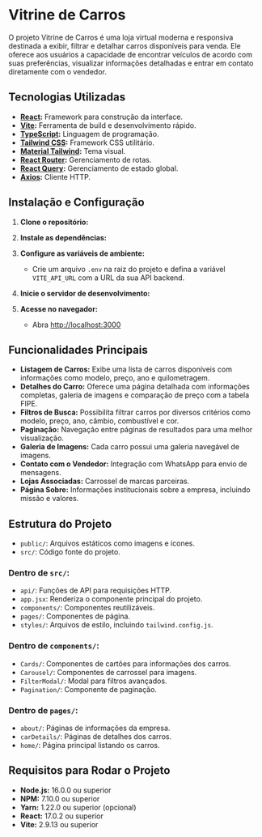 # Vitrine de Carros

O projeto Vitrine de Carros é uma loja virtual moderna e responsiva destinada a exibir, filtrar e detalhar carros disponíveis para venda. Ele oferece aos usuários a capacidade de encontrar veículos de acordo com suas preferências, visualizar informações detalhadas e entrar em contato diretamente com o vendedor.

## Tecnologias Utilizadas

- **[React](https://pt-br.reactjs.org/):** Framework para construção da interface.
- **[Vite](https://vitejs.dev/):** Ferramenta de build e desenvolvimento rápido.
- **[TypeScript](https://www.typescriptlang.org/):** Linguagem de programação.
- **[Tailwind CSS](https://tailwindcss.com/):** Framework CSS utilitário.
- **[Material Tailwind](https://www.material-tailwind.com/):** Tema visual.
- **[React Router](https://reactrouter.com/):** Gerenciamento de rotas.
- **[React Query](https://react-query.tanstack.com/):** Gerenciamento de estado global.
- **[Axios](https://axios-http.com/):** Cliente HTTP.

## Instalação e Configuração

1. **Clone o repositório:**

2. **Instale as dependências:**

3. **Configure as variáveis de ambiente:**
   - Crie um arquivo `.env` na raiz do projeto e defina a variável `VITE_API_URL` com a URL da sua API backend.

4. **Inicie o servidor de desenvolvimento:**

5. **Acesse no navegador:**
   - Abra [http://localhost:3000](http://localhost:3000)

## Funcionalidades Principais

- **Listagem de Carros:** Exibe uma lista de carros disponíveis com informações como modelo, preço, ano e quilometragem.
- **Detalhes do Carro:** Oferece uma página detalhada com informações completas, galeria de imagens e comparação de preço com a tabela FIPE.
- **Filtros de Busca:** Possibilita filtrar carros por diversos critérios como modelo, preço, ano, câmbio, combustível e cor.
- **Paginação:** Navegação entre páginas de resultados para uma melhor visualização.
- **Galeria de Imagens:** Cada carro possui uma galeria navegável de imagens.
- **Contato com o Vendedor:** Integração com WhatsApp para envio de mensagens.
- **Lojas Associadas:** Carrossel de marcas parceiras.
- **Página Sobre:** Informações institucionais sobre a empresa, incluindo missão e valores.

## Estrutura do Projeto

- `public/`: Arquivos estáticos como imagens e ícones.
- `src/`: Código fonte do projeto.

### Dentro de `src/`:

- `api/`: Funções de API para requisições HTTP.
- `app.jsx`: Renderiza o componente principal do projeto.
- `components/`: Componentes reutilizáveis.
- `pages/`: Componentes de página.
- `styles/`: Arquivos de estilo, incluindo `tailwind.config.js`.

### Dentro de `components/`:

- `Cards/`: Componentes de cartões para informações dos carros.
- `Carousel/`: Componentes de carrossel para imagens.
- `FilterModal/`: Modal para filtros avançados.
- `Pagination/`: Componente de paginação.

### Dentro de `pages/`:

- `about/`: Páginas de informações da empresa.
- `carDetails/`: Páginas de detalhes dos carros.
- `home/`: Página principal listando os carros.

## Requisitos para Rodar o Projeto

- **Node.js:** 16.0.0 ou superior
- **NPM:** 7.10.0 ou superior
- **Yarn:** 1.22.0 ou superior (opcional)
- **React:** 17.0.2 ou superior
- **Vite:** 2.9.13 ou superior

